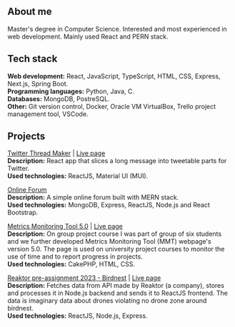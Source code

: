 ## About me

Master's degree in Computer Science. Interested and most experienced in web development. Mainly used React and PERN stack.  

## Tech stack

**Web development:** React, JavaScript, TypeScript, HTML, CSS, Express, Next.js, Spring Boot.  
**Programming languages:** Python, Java, C.  
**Databases:** MongoDB, PostreSQL.  
**Other:** Git version control, Docker, Oracle VM VirtualBox, Trello project management tool, VSCode.  

## Projects

[Twitter Thread Maker](https://github.com/niemiville/twitter-thread-maker) | [Live page](https://niemiville.github.io/twitter-thread-maker/)  
**Description:** React app that slices a long message into tweetable parts for Twitter.  
**Used technologies:** ReactJS, Material UI (MUI).  

[Online Forum](https://github.com/niemiville/online-forum)  
**Description:** A simple online forum built with MERN stack.  
**Used technologies:** MongoDB, Express, ReactJS, Node.js and React Bootstrap.  

[Metrics Monitoring Tool 5.0](https://github.com/niemiville/mmt-5) | [Live page](https://metricsmonitoring.rd.tuni.fi/projects/about)  
**Description:** On group project course I was part of group of six students and we further developed Metrics Monitoring Tool (MMT) webpage's version 5.0. The page is used on university project courses to monitor the use of time and to report progress in projects.  
**Used technologies:** CakePHP, HTML, CSS.  

[Reaktor pre-assignment 2023 - Birdnest](https://github.com/niemiville/reaktor-birdnest) | [Live page](https://niemiville.github.io/reaktor-birdnest/)  
**Description:** Fetches data from API made by Reaktor (a company), stores and processes it in Node.js backend and sends it to ReactJS frontend. The data is imaginary data about drones violating no drone zone around birdnest.  
**Used technologies:** ReactJS, Node.js, Express.  
